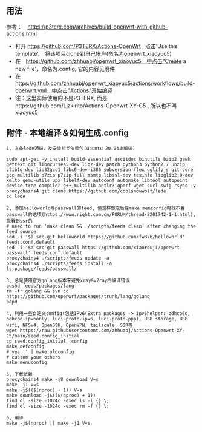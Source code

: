 ## 用法
参考：　https://p3terx.com/archives/build-openwrt-with-github-actions.html

 - 打开 https://github.com/P3TERX/Actions-OpenWrt , 点击'Use this template'.　将该项目clone到自己帐户(命名为openwrt_xiaoyuc5)
 - 在　https://github.com/zhhuabj/openwrt_xiaoyuc5　中点击"Create a new file'，命名为.config, 它的内容见附件
 - 在　https://github.com/zhhuabj/openwrt_xiaoyuc5/actions/workflows/build-openwrt.yml　中点击"Actions"开始编译
 - 注：这里实际使用的不是P3TERX, 而是https://github.com/Ljzkirito/Actions-Openwrt-XY-C5 , 所以也不叫xiaoyuc5

## 附件 - 本地编译＆如何生成.config

```
1, 准备lede源码，及安装相关依赖包(ubuntu 20.04上编译)

sudo apt-get -y install build-essential asciidoc binutils bzip2 gawk gettext git libncurses5-dev libz-dev patch python3 python2.7 unzip zlib1g-dev lib32gcc1 libc6-dev-i386 subversion flex uglifyjs git-core gcc-multilib p7zip p7zip-full msmtp libssl-dev texinfo libglib2.0-dev xmlto qemu-utils upx libelf-dev autoconf automake libtool autopoint device-tree-compiler g++-multilib antlr3 gperf wget curl swig rsync -y
proxychains4 git clone https://github.com/coolsnowwolf/lede
cd lede

2, 添加helloworld与passwall的feed, 但这样做之后在make menconfig时找不着passwall的选项(https://www.right.com.cn/FORUM/thread-8201742-1-1.html), 能看到ssr的
# need to run 'make clean && ./scripts/feeds clean' after changing the feed source
sed -i '$a src-git helloworld https://github.com/fw876/helloworld' feeds.conf.default
sed -i '$a src-git passwall https://github.com/xiaorouji/openwrt-passwall' feeds.conf.default
proxychains4 ./scripts/feeds update -a
proxychains4 ./scripts/feeds install -a
ls package/feeds/passwall/

3, 总是使用官方golang版本来避免xray&v2ray的编译错误
pushd feeds/packages/lang
rm -fr golang && svn co https://github.com/openwrt/packages/trunk/lang/golang
popd

4, 利用一些自定义config(包括IPv6(Extra packages -> ipv6helper: odhcp6c, odhcpd-ipv6only, luci-proto-ipv6, luci-proto-ppp), USB storage, USB wifi, NFSv4, OpenSSH, OpenVPN, tailscale, SSR等
wget https://raw.githubusercontent.com/zhhuabj/Actions-Openwrt-XY-C5/main/seed.config_initial
cp seed.config_initial .config
make defconfig
# yes '' | make oldconfig 
# custom your others
make menuconfig

5, 下载依赖
proxychains4 make -j8 download V=s
make -j1 V=s
make -j$(($(nproc) + 1)) V=s
make download -j$(($(nproc) + 1))
find dl -size -1024c -exec ls -l {} \;
find dl -size -1024c -exec rm -f {} \;

6, 编译
make -j$(nproc) || make -j1 V=s
```
